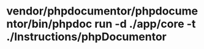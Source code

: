 


 
# vendor/phpdocumentor/phpdocumentor/bin/phpdoc run -d ./app/core -t ./Instructions/phpDocumentor